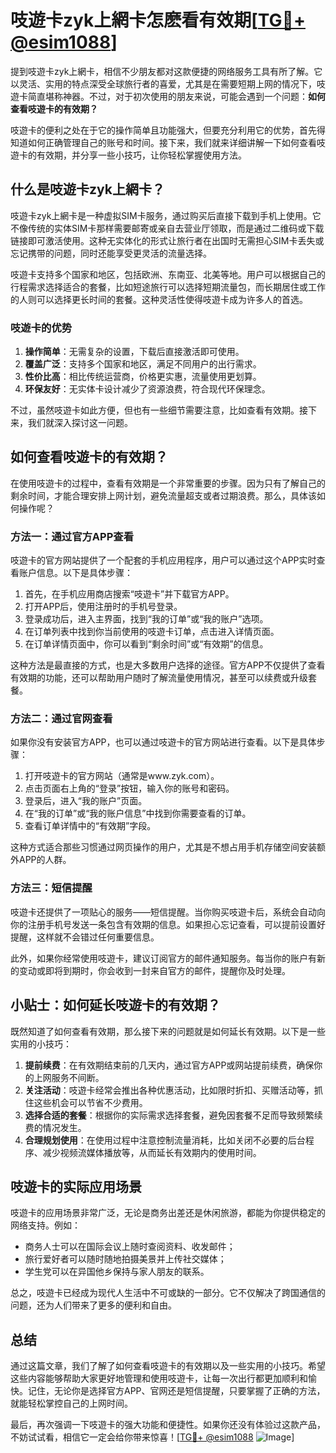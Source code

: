 # 吱遊卡zyk上網卡怎麽看有效期[[TG💪+ @esim1088](https://t.me/s/esim1088)]

提到吱遊卡zyk上網卡，相信不少朋友都对这款便捷的网络服务工具有所了解。它以灵活、实用的特点深受全球旅行者的喜爱，尤其是在需要短期上网的情况下，吱遊卡简直堪称神器。不过，对于初次使用的朋友来说，可能会遇到一个问题：**如何查看吱遊卡的有效期？**

吱遊卡的便利之处在于它的操作简单且功能强大，但要充分利用它的优势，首先得知道如何正确管理自己的账号和时间。接下来，我们就来详细讲解一下如何查看吱遊卡的有效期，并分享一些小技巧，让你轻松掌握使用方法。

## 什么是吱遊卡zyk上網卡？

吱遊卡zyk上網卡是一种虚拟SIM卡服务，通过购买后直接下载到手机上使用。它不像传统的实体SIM卡那样需要邮寄或亲自去营业厅领取，而是通过二维码或下载链接即可激活使用。这种无实体化的形式让旅行者在出国时无需担心SIM卡丢失或忘记携带的问题，同时还能享受更灵活的流量选择。

吱遊卡支持多个国家和地区，包括欧洲、东南亚、北美等地。用户可以根据自己的行程需求选择适合的套餐，比如短途旅行可以选择短期流量包，而长期居住或工作的人则可以选择更长时间的套餐。这种灵活性使得吱遊卡成为许多人的首选。

### 吱遊卡的优势

1. **操作简单**：无需复杂的设置，下载后直接激活即可使用。
2. **覆盖广泛**：支持多个国家和地区，满足不同用户的出行需求。
3. **性价比高**：相比传统运营商，价格更实惠，流量使用更划算。
4. **环保友好**：无实体卡设计减少了资源浪费，符合现代环保理念。

不过，虽然吱遊卡如此方便，但也有一些细节需要注意，比如查看有效期。接下来，我们就深入探讨这一问题。

## 如何查看吱遊卡的有效期？

在使用吱遊卡的过程中，查看有效期是一个非常重要的步骤。因为只有了解自己的剩余时间，才能合理安排上网计划，避免流量超支或者过期浪费。那么，具体该如何操作呢？

### 方法一：通过官方APP查看

吱遊卡的官方网站提供了一个配套的手机应用程序，用户可以通过这个APP实时查看账户信息。以下是具体步骤：

1. 首先，在手机应用商店搜索“吱遊卡”并下载官方APP。
2. 打开APP后，使用注册时的手机号登录。
3. 登录成功后，进入主界面，找到“我的订单”或“我的账户”选项。
4. 在订单列表中找到你当前使用的吱遊卡订单，点击进入详情页面。
5. 在订单详情页面中，你可以看到“剩余时间”或“有效期”的信息。

这种方法是最直接的方式，也是大多数用户选择的途径。官方APP不仅提供了查看有效期的功能，还可以帮助用户随时了解流量使用情况，甚至可以续费或升级套餐。

### 方法二：通过官网查看

如果你没有安装官方APP，也可以通过吱遊卡的官方网站进行查看。以下是具体步骤：

1. 打开吱遊卡的官方网站（通常是www.zyk.com）。
2. 点击页面右上角的“登录”按钮，输入你的账号和密码。
3. 登录后，进入“我的账户”页面。
4. 在“我的订单”或“我的账户信息”中找到你需要查看的订单。
5. 查看订单详情中的“有效期”字段。

这种方式适合那些习惯通过网页操作的用户，尤其是不想占用手机存储空间安装额外APP的人群。

### 方法三：短信提醒

吱遊卡还提供了一项贴心的服务——短信提醒。当你购买吱遊卡后，系统会自动向你的注册手机号发送一条包含有效期的信息。如果担心忘记查看，可以提前设置好提醒，这样就不会错过任何重要信息。

此外，如果你经常使用吱遊卡，建议订阅官方的邮件通知服务。每当你的账户有新的变动或即将到期时，你会收到一封来自官方的邮件，提醒你及时处理。

## 小贴士：如何延长吱遊卡的有效期？

既然知道了如何查看有效期，那么接下来的问题就是如何延长有效期。以下是一些实用的小技巧：

1. **提前续费**：在有效期结束前的几天内，通过官方APP或网站提前续费，确保你的上网服务不间断。
2. **关注活动**：吱遊卡经常会推出各种优惠活动，比如限时折扣、买赠活动等，抓住这些机会可以节省不少费用。
3. **选择合适的套餐**：根据你的实际需求选择套餐，避免因套餐不足而导致频繁续费的情况发生。
4. **合理规划使用**：在使用过程中注意控制流量消耗，比如关闭不必要的后台程序、减少视频流媒体播放等，从而延长有效期内的使用时间。

## 吱遊卡的实际应用场景

吱遊卡的应用场景非常广泛，无论是商务出差还是休闲旅游，都能为你提供稳定的网络支持。例如：

- 商务人士可以在国际会议上随时查阅资料、收发邮件；
- 旅行爱好者可以随时随地拍摄美景并上传社交媒体；
- 学生党可以在异国他乡保持与家人朋友的联系。

总之，吱遊卡已经成为现代人生活中不可或缺的一部分。它不仅解决了跨国通信的问题，还为人们带来了更多的便利和自由。

## 总结

通过这篇文章，我们了解了如何查看吱遊卡的有效期以及一些实用的小技巧。希望这些内容能够帮助大家更好地管理和使用吱遊卡，让每一次出行都更加顺利和愉快。记住，无论你是选择官方APP、官网还是短信提醒，只要掌握了正确的方法，就能轻松掌控自己的上网时间。

最后，再次强调一下吱遊卡的强大功能和便捷性。如果你还没有体验过这款产品，不妨试试看，相信它一定会给你带来惊喜！[[TG💪+ @esim1088](https://t.me/s/esim1088) ![Image](https://i.postimg.cc/4NQfJmqS/Snipaste-2025-05-13-00-14-12.png)]